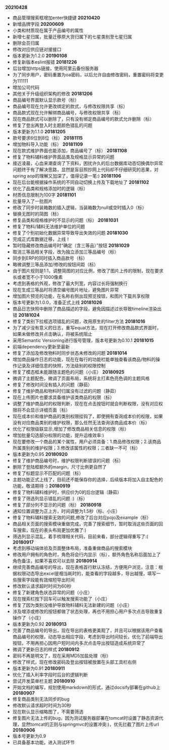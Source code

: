 **20210428**
* 商品管理搜索框增加enter快捷键
**20210420**
* 新增品牌字段
**20200609**
* 小类和材质现在属于产品编号的属性
* 新增七星归属，批量迁移原大货归属下的七星类别至七星归属
* 删除会员归属
* 修改对应供应链对接接口
* 版本更新为1.2.0
**20190108**
* 修复新版本eslint报错
**20181226**
* 后台增加https链接，使用阿里云备份服务器
* 为了同步用户，密码重置为oa密码，以后允许自由修改密码，重置密码将变更为111111
* 增加公司代码
* 其他关于升级组织架构的修改
**20181206**
* 商品编号界面默认显示款号（标）
* 商品编号现在允许更改绑定的款式，与修改权限共享（标）
* 商品款式现在允许解绑商品编号，与修改权限共享（标）
* 现在商品款式可以删除了，只有没有绑定商品编号的款式允许删除（标）
* 修复了登出再登入时主题颜色错乱的问题
* 版本更新为1.1.0
**20181205**
* 款号要求6位到8位（标）
**20181115**
* 增加物料导入功能（标）
**20181109**
* 现在款式维护界面也能添加，商品编号了（标）
**20181108**
* 修复了物料辅料维护界面品类及规格显示异常的问题
* 接近凌晨，心血来潮查询了下资料，困扰许久的后台数据库动态切换偶尔异常问题终于有了解决思路，显然是盲目照抄网上代码却不仔细研究的恶果，对spring aop的理解又加深了，值得记录一笔:)
**20181106**
* 现在后台能根据操作系统的不同自动切换上传及下载地址了
**20181102**
* 优化了品类和规格添加时的逻辑（标）
* 材质信息限制为100字
**20181101**
* 批量导入了一批图片
* 修改了同步时装箱数的插入逻辑，当装箱数为null或空时插入0（标）
* 替换无图时的简图（标）
* 修复品类和规格维护时不显示的问题（标）
**20181031**
* 修复了物料/辅料无法维护单位的问题
* 修复了个别初始化数据异常导致导出失效的问题
**20181030**
* 完成正式库数据迁移，上线！
* 暂时隐藏修改商品编号时“确定（含三等品）”按钮
**20181029**
* 取消三等品相关字段，改为独立添加三等品编号（标）
* 同步到ERP的同时插入商品款号（标）
* 略微调整三等品添加/修改的按钮间距（标）
* 由于图片规则是1:1，调整简图的对应比例，修改了图片上传的限制，现在要求长或者宽不小于1000像素
* 考虑到表格的外观，修改了最大列宽，内容过长将强制换行
* 现在生成三等品时将清空编号图片地址，避免图片异常
* 增加图片预览的功能，在名称右侧出现预览按钮，和图片下载共享权限
* 版本号更新为1.0.0，准备正式上线
**20181026**
* 商品日志快照中删除了商品描述的字段，避免因描述过长导致timeline渲染出错
**20181024**
* 修复了类别下拉框选项错乱的问题，改用原生的filter方法
**20181016**
* 为了减少没有意义的日志，重写equal方法，现在打开修改商品款式界面时，如果未做修改并点击确认，将被系统阻止
* 采用Semantic Versioning进行版号管理，版本号更新为0.10.1
**20181015**
* 前端dependency更新至最新
* 修复了添加及修改物料时同步状态未修改的问题
**20181014**
* 增加商品操作日志的功能，现在在每行的功能栏能单独查看该商品/物料的操作记录及详细信息的快照，方法级别的权限控制
* 修复了模态框未能跟随主题色的问题（小庄）
**20180925**
* 微调了主题配色，微调了页面布局，系统将主打素色亮色调的主题风格
* 修复了修改时间没有插入的问题（静茹）
* 修复了维护商品和物料时归属没有过滤的问题（静茹）
* 现在上传图片也要求具备维护该类商品的权限（标）
* 调整了维护商品时的权限判断，现在在点击按钮时就会判断权限，没有对应权限将不会显示详细页面（标）
* 现在成本价和维护商品的类别权限挂钩了，即使拥有查询成本价的权限，如果没有对应商品类别的维护权限，那么任然无法查询该商品成本价（标）
* 优化了权限级联显示,增加了修改商品相关信息的权限（标）
* 增加批量勾选部分权限的功能，提升运维效率:)
* 现在要修改一个商品的某个属性，用户必须具备：1.商品修改权限；2.该商品所属类别的维护权限；3.修改该属性的权限；三者缺一不可（标）
* 版本更新为0.95
**20180920**
* 修复了维护商品编号时，维护权限判断错误的问题（标）
* 删除了登陆框额外的margin，尺寸比例更自然了
* 修复了标题显示不匹配的问题（标）
* 主题功能正式上线了，目前还不能保存你的选择，后续版本将加入自主配色的功能，敬请期待 :)
**20180919**
* 修复了物料辅料维护时，供应价为0的后台逻辑（静茹）
* 修复了筛选列显示错乱的问题 :)（标）
* 修复了部分列不显示的问题（标）
**20180918**
* 通知位置调整为正上方，时间调整为1.5秒（标、小庄）
* 修复了物料辅料搜索无效的问题,修改了后台对应pojo及example（标）
* 商品相关页面的搜索模块重做完成，完善了搜索细节，暂时取消这些页面的回车搜索，现在的表头布局更加优雅了:)
* 筛选列显示混乱，着手梳理相关代码，目前来看，部分逻辑得重写了:(
**20180917**
* 考虑到移动端体验及页面整体布局，准备重做商品的搜索模块
* 修改用户拥有的角色时，角色将会行内显示（标），额外角色名称后面加上了角色备注，如果不喜欢可以去除
**20180914**
* 继续完善商品编号的导出，现在表格首行默认冻结，方便用户浏览，注意：根据权限动态导出excel是相当耗时的，能查看的字段越多，导出越慢，填写一些搜索字段能有效缩短导出时间
* 修改默认请求超时时间为60秒
* 修复了新建角色状态异常的问题（小庄）
* 现在搜索栏按下回车可以触发搜索功能了（小庄）
* 修复了因为类别没维护导致物料辅料无法新建的问题（小庄）
* 涉及增添或修改的按钮都做了状态处理，再也不用担心用户多次点击导致重复操作了（小庄）
* 版本更新为0.92
**20180913**
* 完善了商品编号的导出，现在导出的表格更美观了，并且可以根据该用户查看商品编号的权限，动态导出相应字段，考虑到导出时间较长，优化了前端导出按钮，不用再担心因用户短时间内多次点击导出按钮造成系统异常了
* 微调了更新日志的样式
**20180912**
* 密码不再是明文了，现在采用MD5加盐处理（标）
* 修改了样式，现在修改密码及登出按钮被放置在头部工具栏右侧
* 版本更新为0.91
**20180911**
* 优化了插入利率字段时后台的逻辑判断
* 尝试开发菜单栏主题
**20180910**
* 开始文档的编写，规划使用markdown的形式，通过docsify部署在github上
**20180907**
* 修复商品类别无法同步的bug
* 修改默认请求超时时间为30秒
* 现在默认显示缩略图了，不需要筛选
* 修复图片无法上传的bug，因为测试服务器部署在tomcat时设置了静态资源代理，显然tomcat的正则与springmvc的设置冲突:)，优先拦截了图片上传url
**20180906**
* 版本号更新为0.9
* 已具备基本功能，进入测试环节

